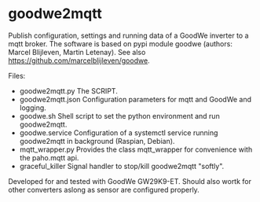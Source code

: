 # goodwe2mqtt

 Publish configuration, settings and running data of a GoodWe inverter to a mqtt broker.
 The software is based on pypi module goodwe (authors: Marcel Blijleven, Martin Letenay). 
 See also https://github.com/marcelblijleven/goodwe.

 Files:
 
 - goodwe2mqtt.py     The SCRIPT.
 - goodwe2mqtt.json   Configuration parameters for mqtt and GoodWe and logging.
 - goodwe.sh          Shell script to set the python environment and run goodwe2mqtt.
 - goodwe.service     Configuration of a systemctl service running goodwe2mqtt in background (Raspian, Debian).
 - mqtt_wrapper.py    Provides the class mqtt_wrapper for convenience with the paho.mqtt api.
 - graceful_killer    Signal handler to stop/kill goodwe2mqtt "softly".

Developed for and tested with GoodWe GW29K9-ET. Should also wortk for other converters aslong as sensor are configured properly.
